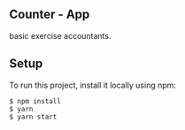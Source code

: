 ## Counter - App
basic exercise accountants.
	
## Setup
To run this project, install it locally using npm:

```
$ npm install
$ yarn
$ yarn start
```
